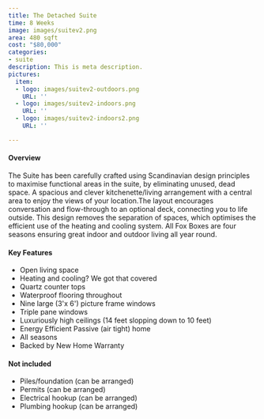 ```yaml
---
title: The Detached Suite
time: 8 Weeks
image: images/suitev2.png
area: 480 sqft
cost: "$80,000"
categories:
- suite
description: This is meta description.
pictures:
  item:
  - logo: images/suitev2-outdoors.png
    URL: ''
  - logo: images/suitev2-indoors.png
    URL: ''
  - logo: images/suitev2-indoors2.png
    URL: ''

---
```

#### Overview

The Suite has been carefully crafted using Scandinavian design principles to maximise functional areas in the suite, by eliminating unused, dead space. A spacious and clever kitchenette/living arrangement with a central area to enjoy the views of your location.The layout encourages conversation and flow-through to an optional deck, connecting you to life outside. This design removes the separation of spaces, which optimises the efficient use of the heating and cooling system. All Fox Boxes are four seasons ensuring great indoor and outdoor living all year round.

#### Key Features

* Open living space
* Heating and cooling? We got that covered
* Quartz counter tops
* Waterproof flooring throughout
* Nine large (3'x 6') picture frame windows
* Triple pane windows
* Luxuriously high ceilings (14 feet slopping down to 10 feet)
* Energy Efficient Passive (air tight) home
* All seasons
* Backed by New Home Warranty

#### Not included

* Piles/foundation (can be arranged)
* Permits  (can be arranged)
* Electrical hookup (can be arranged)
* Plumbing hookup (can be arranged)